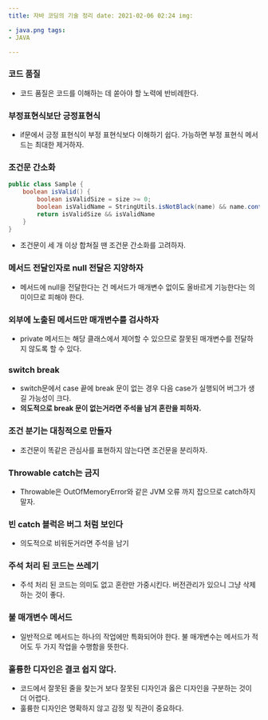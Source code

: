 ```yaml
---
title: 자바 코딩의 기술 정리 date: 2021-02-06 02:24 img:

- java.png tags:
- JAVA

---
```


### 코드 품질

- 코드 품질은 코드를 이해하는 데 쏟아야 할 노력에 반비례한다.

### 부정표현식보단 긍정표현식

- if문에서 긍정 표현식이 부정 표현식보다 이해하기 쉽다. 가능하면 부정 표현식 메서드는 최대한 제거하자.

### 조건문 간소화

```java
public class Sample {
    boolean isValid() {
        boolean isValidSize = size >= 0;
        boolean isValidName = StringUtils.isNotBlack(name) && name.contains("some");
        return isValidSize && isValidName
    }
}
```

- 조건문이 세 개 이상 합쳐질 땐 조건문 간소화를 고려하자.

### 메서드 전달인자로 null 전달은 지양하자

- 메서드에 null을 전달한다는 건 메서드가 매개변수 없이도 올바르게 기능한다는 의미이므로 피해야 한다.

### 외부에 노출된 메서드만 매개변수를 검사하자

- private 메서드는 해당 클래스에서 제어할 수 있으므로 잘못된 매개변수를 전달하지 않도록 할 수 있다.

### switch break

- switch문에서 case 끝에 break 문이 없는 경우 다음 case가 실행되어 버그가 생길 가능성이 크다.
- **의도적으로 break 문이 없는거라면 주석을 남겨 혼란을 피하자.**

### 조건 분기는 대칭적으로 만들자

- 조건문이 똑같은 관심사를 표현하지 않는다면 조건문을 분리하자.

### Throwable catch는 금지

- Throwable은 OutOfMemoryError와 같은 JVM 오류 까지 잡으므로 catch하지 말자.

### 빈 catch 블럭은 버그 처럼 보인다

- 의도적으로 비워둔거라면 주석을 남기

### 주석 처리 된 코드는 쓰레기

- 주석 처리 된 코드는 의미도 없고 혼란만 가중시킨다. 버전관리가 있으니 그냥 삭제하는 것이 좋다.

### 불 매개변수 메서드

- 일반적으로 메서드는 하나의 작업에만 특화되어야 한다. 불 매개변수는 메서드가 적어도 두 가지 작업을 수행함을 뜻한다.

### 훌륭한 디자인은 결코 쉽지 않다.

- 코드에서 잘못된 줄을 찾는거 보다 잘못된 디자인과 옳은 디자인을 구분하는 것이 더 어렵다.
- 훌륭한 디자인은 명확하지 않고 감정 및 직관이 중요하다.
